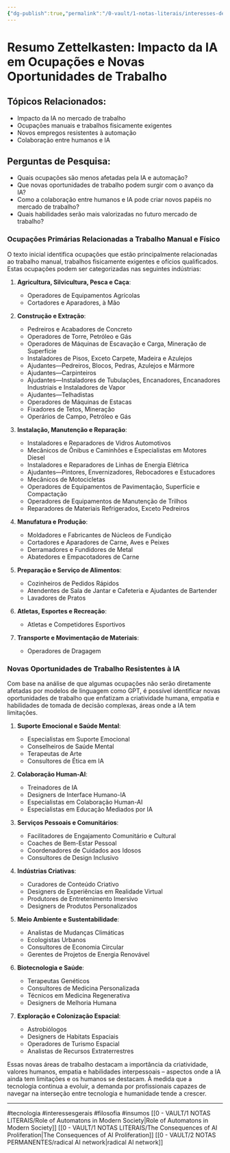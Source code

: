 ```yaml
---
{"dg-publish":true,"permalink":"/0-vault/1-notas-literais/interesses-de-pesquisa/impacto-da-ia-em-ocupacoes-e-novas-oportunidades-de-trabalho/","tags":["tecnologia","interessesgerais","filosofia","insumos"],"dgHomeLink":true,"dgShowLocalGraph":true,"dgShowFileTree":true,"dgEnableSearch":true}
---
```


# Resumo Zettelkasten: Impacto da IA em Ocupações e Novas Oportunidades de Trabalho

## Tópicos Relacionados:
- Impacto da IA no mercado de trabalho
- Ocupações manuais e trabalhos fisicamente exigentes
- Novos empregos resistentes à automação
- Colaboração entre humanos e IA

## Perguntas de Pesquisa:
- Quais ocupações são menos afetadas pela IA e automação?
- Que novas oportunidades de trabalho podem surgir com o avanço da IA?
- Como a colaboração entre humanos e IA pode criar novos papéis no mercado de trabalho?
- Quais habilidades serão mais valorizadas no futuro mercado de trabalho?

### Ocupações Primárias Relacionadas a Trabalho Manual e Físico
O texto inicial identifica ocupações que estão principalmente relacionadas ao trabalho manual, trabalhos fisicamente exigentes e ofícios qualificados. Estas ocupações podem ser categorizadas nas seguintes indústrias:

1. **Agricultura, Silvicultura, Pesca e Caça**:
    - Operadores de Equipamentos Agrícolas
    - Cortadores e Aparadores, à Mão

2. **Construção e Extração**:
    - Pedreiros e Acabadores de Concreto
    - Operadores de Torre, Petróleo e Gás
    - Operadores de Máquinas de Escavação e Carga, Mineração de Superfície
    - Instaladores de Pisos, Exceto Carpete, Madeira e Azulejos
    - Ajudantes—Pedreiros, Blocos, Pedras, Azulejos e Mármore
    - Ajudantes—Carpinteiros
    - Ajudantes—Instaladores de Tubulações, Encanadores, Encanadores Industriais e Instaladores de Vapor
    - Ajudantes—Telhadistas
    - Operadores de Máquinas de Estacas
    - Fixadores de Tetos, Mineração
    - Operários de Campo, Petróleo e Gás

3. **Instalação, Manutenção e Reparação**:
    - Instaladores e Reparadores de Vidros Automotivos
    - Mecânicos de Ônibus e Caminhões e Especialistas em Motores Diesel
    - Instaladores e Reparadores de Linhas de Energia Elétrica
    - Ajudantes—Pintores, Envernizadores, Rebocadores e Estucadores
    - Mecânicos de Motocicletas
    - Operadores de Equipamentos de Pavimentação, Superfície e Compactação
    - Operadores de Equipamentos de Manutenção de Trilhos
    - Reparadores de Materiais Refrigerados, Exceto Pedreiros

4. **Manufatura e Produção**:
    - Moldadores e Fabricantes de Núcleos de Fundição
    - Cortadores e Aparadores de Carne, Aves e Peixes
    - Derramadores e Fundidores de Metal
    - Abatedores e Empacotadores de Carne

5. **Preparação e Serviço de Alimentos**:
    - Cozinheiros de Pedidos Rápidos
    - Atendentes de Sala de Jantar e Cafeteria e Ajudantes de Bartender
    - Lavadores de Pratos

6. **Atletas, Esportes e Recreação**:
    - Atletas e Competidores Esportivos

7. **Transporte e Movimentação de Materiais**:
    - Operadores de Dragagem

### Novas Oportunidades de Trabalho Resistentes à IA
Com base na análise de que algumas ocupações não serão diretamente afetadas por modelos de linguagem como GPT, é possível identificar novas oportunidades de trabalho que enfatizam a criatividade humana, empatia e habilidades de tomada de decisão complexas, áreas onde a IA tem limitações.

1. **Suporte Emocional e Saúde Mental**:
    - Especialistas em Suporte Emocional
    - Conselheiros de Saúde Mental
    - Terapeutas de Arte
    - Consultores de Ética em IA

2. **Colaboração Human-AI**:
    - Treinadores de IA
    - Designers de Interface Humano-IA
    - Especialistas em Colaboração Human-AI
    - Especialistas em Educação Mediados por IA

3. **Serviços Pessoais e Comunitários**:
    - Facilitadores de Engajamento Comunitário e Cultural
    - Coaches de Bem-Estar Pessoal
    - Coordenadores de Cuidados aos Idosos
    - Consultores de Design Inclusivo

4. **Indústrias Criativas**:
    - Curadores de Conteúdo Criativo
    - Designers de Experiências em Realidade Virtual
    - Produtores de Entretenimento Imersivo
    - Designers de Produtos Personalizados

5. **Meio Ambiente e Sustentabilidade**:
    - Analistas de Mudanças Climáticas
    - Ecologistas Urbanos
    - Consultores de Economia Circular
    - Gerentes de Projetos de Energia Renovável

6. **Biotecnologia e Saúde**:
    - Terapeutas Genéticos
    - Consultores de Medicina Personalizada
    - Técnicos em Medicina Regenerativa
    - Designers de Melhoria Humana

7. **Exploração e Colonização Espacial**:
    - Astrobiólogos
    - Designers de Habitats Espaciais
    - Operadores de Turismo Espacial
    - Analistas de Recursos Extraterrestres

Essas novas áreas de trabalho destacam a importância da criatividade, valores humanos, empatia e habilidades interpessoais – aspectos onde a IA ainda tem limitações e os humanos se destacam. À medida que a tecnologia continua a evoluir, a demanda por profissionais capazes de navegar na interseção entre tecnologia e humanidade tende a crescer.

---

#tecnologia #interessesgerais #filosofia #insumos
[[0 - VAULT/1 NOTAS LITERAIS/Role of Automatons in Modern Society\|Role of Automatons in Modern Society]]
[[0 - VAULT/1 NOTAS LITERAIS/The Consequences of AI Proliferation\|The Consequences of AI Proliferation]]
[[0 - VAULT/2 NOTAS PERMANENTES/radical AI network\|radical AI network]]